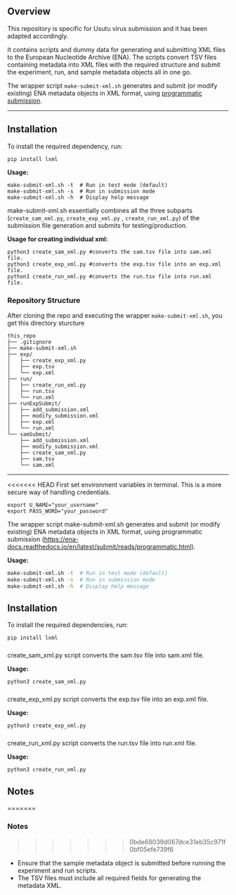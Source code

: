 ## Overview

This repository is specific for Usutu virus submission and it has been adapted accordingly.

It contains scripts and dummy data for generating and submitting XML files to the European Nucleotide Archive (ENA). The scripts convert TSV files containing metadata into XML files with the required structure and submit the experiment, run, and sample metadata objects all in one go.

The wrapper script `make-submit-xml.sh` generates and submit (or modify existing) ENA metadata objects in XML format, using [programmatic submission](https://ena-docs.readthedocs.io/en/latest/submit/reads/programmatic.html).

---

## Installation

To install the required dependency, run:
```
pip install lxml
```

**Usage:**

```
make-submit-xml.sh -t  # Run in test mode (default)
make-submit-xml.sh -s  # Run in submission mode
make-submit-xml.sh -h  # Display help message
```

make-submit-xml.sh essentially combines all the three subparts (`create_sam_xml.py`, `create_exp_xml.py` , `create_run_xml.py`) of the submission file generation and submits for testing/production.


**Usage for creating individual xml:**
```
python3 create_sam_xml.py #converts the sam.tsv file into sam.xml file.
python3 create_exp_xml.py #converts the exp.tsv file into an exp.xml file.
python3 create_run_xml.py #converts the run.tsv file into run.xml file.
```

### Repository Structure

After cloning the repo and executing the wrapper `make-submit-xml.sh`, you get this directory sturcture 

```
this_repo
├── .gitignore
├── make-submit-xml.sh
├── exp/
│   ├── create_exp_xml.py
│   ├── exp.tsv
│   └── exp.xml
├── run/
│   ├── create_run_xml.py
│   ├── run.tsv
│   └── run.xml
├── runExpSubmit/
│   ├── add_submission.xml
│   ├── modify_submission.xml
│   ├── exp.xml
│   └── run.xml
└── samSubmit/
    ├── add_submission.xml
    ├── modify_submission.xml
    ├── create_sam_xml.py
    ├── sam.tsv
    └── sam.xml
```


---

<<<<<<< HEAD
First set environment variables in terminal. This is a more secure way of handling credentials.
```
export U_NAME="your_username"
export PASS_WORD="your_password"
```

The wrapper script make-submit-xml.sh generates and submit (or modify existing) ENA metadata objects in XML format, using programmatic submission (https://ena-docs.readthedocs.io/en/latest/submit/reads/programmatic.html).

**Usage:**
```sh
make-submit-xml.sh -t  # Run in test mode (default)
make-submit-xml.sh -s  # Run in submission mode
make-submit-xml.sh -h  # Display help message
```

## Installation

To install the required dependencies, run:
```sh
pip install lxml
```

###

create_sam_xml.py script converts the sam.tsv file into sam.xml file.

**Usage:**
```sh
python3 create_sam_xml.py
```

###

create_exp_xml.py script converts the exp.tsv file into an exp.xml file.

**Usage:**
```sh
python3 create_exp_xml.py
```

###

create_run_xml.py script converts the run.tsv file into run.xml file.

**Usage:**
```sh
python3 create_run_xml.py
```

## Notes
=======
### Notes  
>>>>>>> 0bde68039d067dce31eb35c971f0bf05efe739f6

- Ensure that the sample metadata object is submitted before running the experiment and run scripts.
- The TSV files must include all required fields for generating the metadata XML.
